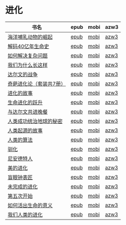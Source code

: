 # 进化

| 书名 | epub | mobi | azw3 |
| --- | --- | --- | --- |
| [海洋哺乳动物的崛起](http://ct.dalanmei.com/f/31084289-771228925-d4c570) | [epub](http://ct.dalanmei.com/f/31084289-771228925-d4c570) | [mobi](http://ct.dalanmei.com/f/31084289-771240684-73b48e) | [azw3](http://ct.dalanmei.com/f/31084289-771232702-266144) |
| [解码40亿年生命史](http://ct.dalanmei.com/f/31084289-579415724-3871d2) | [epub](http://ct.dalanmei.com/f/31084289-579415724-3871d2) | [mobi](http://ct.dalanmei.com/f/31084289-579421846-4167d6) | [azw3](http://ct.dalanmei.com/f/31084289-579420238-51ac76) |
| [如何解决复杂问题](http://ct.dalanmei.com/f/31084289-577376416-da1091) | [epub](http://ct.dalanmei.com/f/31084289-577376416-da1091) | [mobi](http://ct.dalanmei.com/f/31084289-577383798-341c24) | [azw3](http://ct.dalanmei.com/f/31084289-577384256-9f7ec2) |
| [我们为什么长这样](http://ct.dalanmei.com/f/31084289-570169467-df43bb) | [epub](http://ct.dalanmei.com/f/31084289-570169467-df43bb) | [mobi](http://ct.dalanmei.com/f/31084289-570305111-865127) | [azw3](http://ct.dalanmei.com/f/31084289-570377032-8f8db2) |
| [达尔文的战争](http://ct.dalanmei.com/f/31084289-570108755-173de1) | [epub](http://ct.dalanmei.com/f/31084289-570108755-173de1) | [mobi](http://ct.dalanmei.com/f/31084289-570259314-56901f) | [azw3](http://ct.dalanmei.com/f/31084289-571416295-e41f2f) |
| [奇葩进化论（套装共7册）](http://ct.dalanmei.com/f/31084289-569464274-e57475) | [epub](http://ct.dalanmei.com/f/31084289-569464274-e57475) | [mobi](http://ct.dalanmei.com/f/31084289-570242766-021c7b) | [azw3](http://ct.dalanmei.com/f/31084289-571420145-feb0b0) |
| [进化的故事](http://ct.dalanmei.com/f/31084289-571729007-3c3af3) | [epub](http://ct.dalanmei.com/f/31084289-571729007-3c3af3) | [mobi](http://ct.dalanmei.com/f/31084289-572085076-188898) | [azw3](http://ct.dalanmei.com/f/31084289-572112316-8179dd) |
| [生命进化的跃升](http://ct.dalanmei.com/f/31084289-571726914-2cb040) | [epub](http://ct.dalanmei.com/f/31084289-571726914-2cb040) | [mobi](http://ct.dalanmei.com/f/31084289-572095235-b9a7be) | [azw3](http://ct.dalanmei.com/f/31084289-572114756-8cf6e1) |
| [与达尔文共进晚餐](http://ct.dalanmei.com/f/31084289-571713521-831859) | [epub](http://ct.dalanmei.com/f/31084289-571713521-831859) | [mobi](http://ct.dalanmei.com/f/31084289-572114388-8d1dde) | [azw3](http://ct.dalanmei.com/f/31084289-572129200-5da740) |
| [人类成功统治地球的秘密](http://ct.dalanmei.com/f/31084289-571703778-8c5d22) | [epub](http://ct.dalanmei.com/f/31084289-571703778-8c5d22) | [mobi](http://ct.dalanmei.com/f/31084289-572115747-7fe10e) | [azw3](http://ct.dalanmei.com/f/31084289-572140333-ff127d) |
| [人类起源的故事](http://ct.dalanmei.com/f/31084289-571549636-adf5b3) | [epub](http://ct.dalanmei.com/f/31084289-571549636-adf5b3) | [mobi](http://ct.dalanmei.com/f/31084289-571833351-538d2a) | [azw3](http://ct.dalanmei.com/f/31084289-572200417-a20224) |
| [人类的算法](http://ct.dalanmei.com/f/31084289-571621696-ba0e08) | [epub](http://ct.dalanmei.com/f/31084289-571621696-ba0e08) | [mobi](http://ct.dalanmei.com/f/31084289-571732312-ecdcb0) | [azw3](http://ct.dalanmei.com/f/31084289-571911316-e92e36) |
| [驯化](http://ct.dalanmei.com/f/31084289-571501049-3779d9) | [epub](http://ct.dalanmei.com/f/31084289-571501049-3779d9) | [mobi](http://ct.dalanmei.com/f/31084289-571775297-131c59) | [azw3](http://ct.dalanmei.com/f/31084289-571920191-0beded) |
| [尼安德特人](http://ct.dalanmei.com/f/31084289-571594529-e193ba) | [epub](http://ct.dalanmei.com/f/31084289-571594529-e193ba) | [mobi](http://ct.dalanmei.com/f/31084289-572124871-53bde5) | [azw3](http://ct.dalanmei.com/f/31084289-571983040-a13609) |
| [美的进化](http://ct.dalanmei.com/f/31084289-571593489-053901) | [epub](http://ct.dalanmei.com/f/31084289-571593489-053901) | [mobi](http://ct.dalanmei.com/f/31084289-572131760-1f140a) | [azw3](http://ct.dalanmei.com/f/31084289-571987049-eb064a) |
| [盲眼钟表匠](http://ct.dalanmei.com/f/31084289-571550357-addb36) | [epub](http://ct.dalanmei.com/f/31084289-571550357-addb36) | [mobi](http://ct.dalanmei.com/f/31084289-571844683-1566f4) | [azw3](http://ct.dalanmei.com/f/31084289-572066604-6ea7ca) |
| [未完成的进化](http://ct.dalanmei.com/f/31084289-571550813-25c584) | [epub](http://ct.dalanmei.com/f/31084289-571550813-25c584) | [mobi](http://ct.dalanmei.com/f/31084289-571853208-37cb83) | [azw3](http://ct.dalanmei.com/f/31084289-572067288-2b7030) |
| [第五次开始](http://ct.dalanmei.com/f/31084289-571557709-094b80) | [epub](http://ct.dalanmei.com/f/31084289-571557709-094b80) | [mobi](http://ct.dalanmei.com/f/31084289-571916226-18beec) | [azw3](http://ct.dalanmei.com/f/31084289-572074724-15b3b8) |
| [如何活出生命的意义](http://ct.dalanmei.com/f/31084289-571586845-de5b5b) | [epub](http://ct.dalanmei.com/f/31084289-571586845-de5b5b) | [mobi](http://ct.dalanmei.com/f/31084289-571732492-1b236e) | [azw3](http://ct.dalanmei.com/f/31084289-571844247-154c98) |
| [我们人类的进化](http://ct.dalanmei.com/f/31084289-571581905-e64f93) | [epub](http://ct.dalanmei.com/f/31084289-571581905-e64f93) | [mobi](http://ct.dalanmei.com/f/31084289-571736699-b83349) | [azw3](http://ct.dalanmei.com/f/31084289-571860468-2c2317) |
